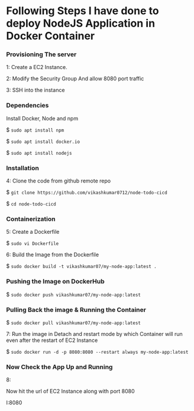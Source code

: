 
# Following Steps I have done to deploy NodeJS Application in Docker Container

### Provisioning The server
1: 
Create a EC2 Instance.

2:
Modify the Security Group And allow 8080 port traffic

3: 
SSH into the instance 

### Dependencies
 Install Docker, Node and npm

$ `sudo apt install npm`

$ `sudo apt install docker.io`

$ `sudo apt install nodejs`

### Installation
4: 
Clone the code from github remote repo

$ `git clone https://github.com/vikashkumar0712/node-todo-cicd`

$ `cd node-todo-cicd`

### Containerization

5:
Create a Dockerfile

$ `sudo vi Dockerfile`

6:
Build the Image from the Dockerfile

$ `sudo docker build -t vikashkumar07/my-node-app:latest .`

### Pushing the Image on DockerHub

$ `sudo docker push vikashkumar07/my-node-app:latest`

### Pulling Back the image & Running the Container

$ `sudo docker pull vikashkumar07/my-node-app:latest`

7:
Run the image in Detach and restart mode by which Container will run even after the restart of EC2 Instance

$ `sudo docker run -d -p 8080:8080 --restart always my-node-app:latest`

### Now Check the App Up and Running

8:

Now hit the url of EC2 Instance along with port 8080

I<instance-url>:8080





